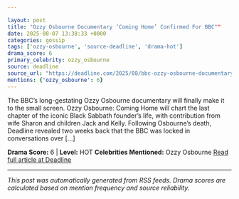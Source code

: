 ```yaml
---

layout: post
title: "Ozzy Osbourne Documentary ‘Coming Home’ Confirmed For BBC""
date: 2025-08-07 13:38:33 +0000
categories: gossip
tags: ['ozzy-osbourne', 'source-deadline', 'drama-hot']
drama_score: 6
primary_celebrity: ozzy_osbourne
source: deadline
source_url: "https://deadline.com/2025/08/bbc-ozzy-osbourne-documentary-coming-home-confirmed-1236481103/""
mentions: {'ozzy_osbourne': 6}
---
```


The BBC’s long-gestating Ozzy Osbourne documentary will finally make it to the small screen. Ozzy Osbourne: Coming Home will chart the last chapter of the iconic Black Sabbath founder’s life, with contribution from wife Sharon and children Jack and Kelly. Following Osbourne’s death, Deadline revealed two weeks back that the BBC was locked in conversations over […]

**Drama Score:** 6 | **Level:** HOT **Celebrities Mentioned:** Ozzy Osbourne [Read full article at Deadline](https://deadline.com/2025/08/bbc-ozzy-osbourne-documentary-coming-home-confirmed-1236481103/)

---

*This post was automatically generated from RSS feeds. Drama scores are calculated based on mention frequency and source reliability.*
